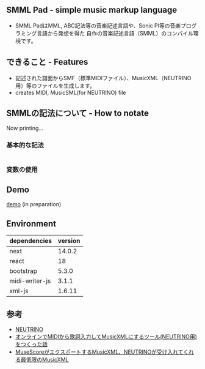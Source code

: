 ## SMML Pad - simple music markup language
- SMML PadはMML, ABC記法等の音楽記述言語や、Sonic PI等の音楽プログラミング言語から発想を得た
自作の音楽記述言語（SMML）のコンパイル環境です。

## できること - Features
- 記述された譜面からSMF（標準MIDIファイル）、MusicXML（NEUTRINO用）等のファイルを生成します。
- creates MIDI, MusicSML(for NEUTRINO) file

## SMMLの記法について - How to notate
Now printing...

### 基本的な記法
```
```

### 変数の使用

## Demo
[demo]() (in preparation)

## Environment
| dependencies   | version |
--|---
| next           | 14.0.2  |
| react          | 18      |
| bootstrap      | 5.3.0   |
| midi-writer-js | 3.1.1   |
| xml-js         | 1.6.11  |

## 参考
- [NEUTRINO](https://studio-neutrino.com/)
- [オンラインでMIDIから歌詞入力してMusicXMLにするツール(NEUTRINO用)をつくった話](https://note.com/romot/n/nf3a7346bfa02)
- [MuseScoreがエクスポートするMusicXML、NEUTRINOが受け入れてくれる最低限のMusicXML](https://neutrino.tnantoka.com/entry/2020/03/05/230611)